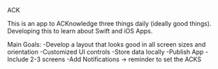 ACK

This is an app to ACKnowledge three things daily (ideally good things). 
Developing this to learn about Swift and iOS Apps.

Main Goals:
-Develop a layout that looks good in all screen sizes and orientation
-Customized UI controls
-Store data locally
-Publish App
-Include 2-3 screens
-Add Notifications -> reminder to set the ACKS